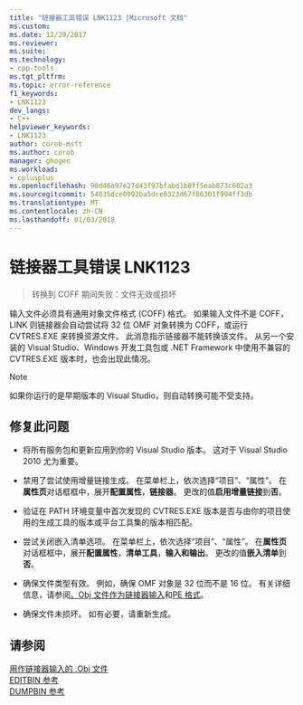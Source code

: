 ```yaml
---
title: "链接器工具错误 LNK1123 |Microsoft 文档"
ms.custom: 
ms.date: 12/29/2017
ms.reviewer: 
ms.suite: 
ms.technology:
- cpp-tools
ms.tgt_pltfrm: 
ms.topic: error-reference
f1_keywords:
- LNK1123
dev_langs:
- C++
helpviewer_keywords:
- LNK1123
author: corob-msft
ms.author: corob
manager: ghogen
ms.workload:
- cplusplus
ms.openlocfilehash: 90d46a97e27d43f97bfabd1b8ff5eab873c602a3
ms.sourcegitcommit: 54035dce0992ba5dce0323d67f86301f994ff3db
ms.translationtype: MT
ms.contentlocale: zh-CN
ms.lasthandoff: 01/03/2018
---
```

# <a name="linker-tools-error-lnk1123"></a>链接器工具错误 LNK1123

> 转换到 COFF 期间失败：文件无效或损坏

输入文件必须具有通用对象文件格式 (COFF) 格式。 如果输入文件不是 COFF，LINK 则链接器会自动尝试将 32 位 OMF 对象转换为 COFF，或运行 CVTRES.EXE 来转换资源文件。 此消息指示链接器不能转换该文件。 从另一个安装的 Visual Studio、Windows 开发工具包或 .NET Framework 中使用不兼容的 CVTRES.EXE 版本时，也会出现此情况。

> [!NOTE]
> 如果你运行的是早期版本的 Visual Studio，则自动转换可能不受支持。

## <a name="to-fix-the-problem"></a>修复此问题

- 将所有服务包和更新应用到你的 Visual Studio 版本。 这对于 Visual Studio 2010 尤为重要。

- 禁用了尝试使用增量链接生成。 在菜单栏上，依次选择“项目”、“属性”。 在**属性页**对话框框中，展开**配置属性**，**链接器**。 更改的值**启用增量链接**到**否**。

- 验证在 PATH 环境变量中首次发现的 CVTRES.EXE 版本是否与由你的项目使用的生成工具的版本或平台工具集的版本相匹配。

- 尝试关闭嵌入清单选项。 在菜单栏上，依次选择“项目”、“属性”。 在**属性页**对话框框中，展开**配置属性**，**清单工具**，**输入和输出**。 更改的值**嵌入清单**到**否**。

- 确保文件类型有效。 例如，确保 OMF 对象是 32 位而不是 16 位。 有关详细信息，请参阅[。Obj 文件作为链接器输入](../../build/reference/dot-obj-files-as-linker-input.md)和[PE 格式](https://msdn.microsoft.com/library/windows/desktop/ms680547)。

- 确保文件未损坏。 如有必要，请重新生成。

## <a name="see-also"></a>请参阅

[用作链接器输入的 .Obj 文件](../../build/reference/dot-obj-files-as-linker-input.md)  
[EDITBIN 参考](../../build/reference/editbin-reference.md)  
[DUMPBIN 参考](../../build/reference/dumpbin-reference.md)  
